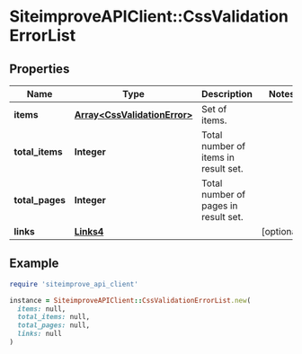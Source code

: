 # SiteimproveAPIClient::CssValidationErrorList

## Properties

| Name | Type | Description | Notes |
| ---- | ---- | ----------- | ----- |
| **items** | [**Array&lt;CssValidationError&gt;**](CssValidationError.md) | Set of items. |  |
| **total_items** | **Integer** | Total number of items in result set. |  |
| **total_pages** | **Integer** | Total number of pages in result set. |  |
| **links** | [**Links4**](Links4.md) |  | [optional] |

## Example

```ruby
require 'siteimprove_api_client'

instance = SiteimproveAPIClient::CssValidationErrorList.new(
  items: null,
  total_items: null,
  total_pages: null,
  links: null
)
```


